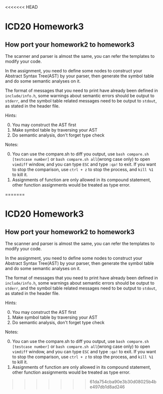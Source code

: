 <<<<<<< HEAD
# ICD20 Homework3

## How port your homework2 to homework3

The scanner and parser is almost the same, you can refer the templates to modify your code.

In the assignment, you need to define some nodes to construct your Abstract Syntax Tree(AST) by your parser, then generate the symbol table and do some semantic analyses on it.

The format of messages that you need to print have already been defined in `include/info.h`, some warnings about semantic errors should be output to `stderr`, and the symbol table related messages need to be output to `stdout`, as stated in the header file.

Hints:

0. You may construct the AST first
1. Make symbol table by traversing your AST
2. Do semantic analysis, don't forget type check

Notes:

0. You can use the compare.sh to diff you output, use `bash compare.sh [testcase number]` or `bash compare.sh all`(wrong case only) to open `vimdiff` window, and you can type `ESC` and type `:qa!` to exit. If you want to stop the comparison, use `ctrl + z` to stop the process, and `kill %1` to kill it.
1. Assignments of function are only allowed in its compound statement, other function assignments would be treated as type error.

=======
# ICD20 Homework3

## How port your homework2 to homework3

The scanner and parser is almost the same, you can refer the templates to modify your code.

In the assignment, you need to define some nodes to construct your Abstract Syntax Tree(AST) by your parser, then generate the symbol table and do some semantic analyses on it.

The format of messages that you need to print have already been defined in `include/info.h`, some warnings about semantic errors should be output to `stderr`, and the symbol table related messages need to be output to `stdout`, as stated in the header file.

Hints:

0. You may construct the AST first
1. Make symbol table by traversing your AST
2. Do semantic analysis, don't forget type check

Notes:

0. You can use the compare.sh to diff you output, use `bash compare.sh [testcase number]` or `bash compare.sh all`(wrong case only) to open `vimdiff` window, and you can type `ESC` and type `:qa!` to exit. If you want to stop the comparison, use `ctrl + z` to stop the process, and `kill %1` to kill it.
1. Assignments of function are only allowed in its compound statement, other function assignments would be treated as type error.

>>>>>>> 61da754cba90e3b30d08025b4be497db1d8ad246
